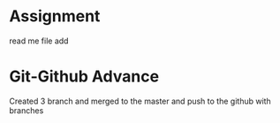 # Assignment

read me file add

# Git-Github Advance

Created 3 branch and merged to the master and push to the github with branches
